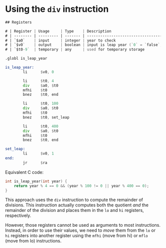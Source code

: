# Using the `div` instruction

```asm
## Registers

# | Register | Usage     | Type    | Description                                      |
# | -------- | --------- | ------- | ------------------------------------------------ |
# | `$a0`    | input     | integer | year to check                                    |
# | `$v0`    | output    | boolean | input is leap year (`0` = `false`, `1` = `true`) |
# | `$t0-9`  | temporary | any     | used for temporary storage                       |

.globl is_leap_year

is_leap_year:
        li      $v0, 0

        li      $t0, 4
        div     $a0, $t0
        mfhi    $t0
        bnez    $t0, end

        li      $t0, 100
        div     $a0, $t0
        mfhi    $t0
        bnez    $t0, set_leap

        li      $t0, 400
        div     $a0, $t0
        mfhi    $t0
        bnez    $t0, end

set_leap:
        li      $v0, 1
end:
        jr      $ra
```

Equivalent C code:

```c
int is_leap_year(int year) {
    return year % 4 == 0 && (year % 100 != 0 || year % 400 == 0);
}
```

This approach uses the `div` instruction to compute the remainder of divisions.
This instruction actually computes both the quotient _and_ the remainder of the division and
places them in the `lo` and `hi` registers, respectively.

However, those registers cannot be used as arguments to most instructions. Instead, in order
to use their values, we need to _move_ them from the `lo` or `hi` registers into another
register using the `mfhi` (move from hi) or `mflo` (move from lo) instructions.
